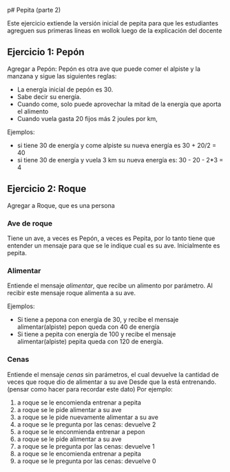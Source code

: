 p# Pepita (parte 2)

Este ejercicio extiende la versión inicial de pepita para que les estudiantes agreguen
sus primeras líneas en wollok luego de la explicación del docente

## Ejercicio 1: Pepón

Agregar a Pepón: Pepón es otra ave que puede comer el alpiste y la manzana y sigue las siguientes reglas:

- La energía inicial de pepón es 30.
- Sabe decir su energía. 
- Cuando come, solo puede aprovechar la mitad de la energía que aporta el alimento
- Cuando vuela gasta 20 fijos más 2 joules por km, 

Ejemplos:
- si tiene 30 de energía y come alpiste su nueva energía es 30 + 20/2 = 40 
- si tiene 30 de energía y vuela 3 km su nueva energía es: 30 - 20 - 2*3 = 4


## Ejercicio 2: Roque
Agregar a Roque, que es una persona

### Ave de roque
Tiene un ave, a veces es Pepón, a veces es Pepita, por lo tanto tiene que entender un mensaje para que se le indique cual es su ave. Inicialmente es pepita.

### Alimentar

 Entiende el mensaje *alimentar*, que recibe un alimento por parámetro. Al recibir este mensaje roque alimenta a su ave. 

Ejemplos:
- Si tiene a pepona con energía de 30, y recibe el mensaje alimentar(alpiste) pepon queda con 40 de energía
- Si tiene a pepita con energía de 100 y recibe el mensaje alimentar(alpiste) pepita queda con 120 de energía.

### Cenas

Entiende el mensaje *cenas* sin parámetros, el cual devuelve la cantidad de veces que roque dio de alimentar a su ave
Desde que la está entrenando. (pensar como hacer para recordar este dato)
Por ejemplo:
1. a roque se le encomienda entrenar a pepita
2. a roque se le pide alimentar a su ave
3. a roque se le pide nuevamente alimentar a su ave
4. a roque se le pregunta por las cenas: devuelve 2
5. a roque se le enconmienda  entrenar a pepon
6. a roque se le pide alimentar a su ave
7. a roque se le pregunta por las cenas: devuelve 1
8. a roque se le encomienda entrenar a pepita
9. a roque se le pregunta por las cenas: devuelve 0


